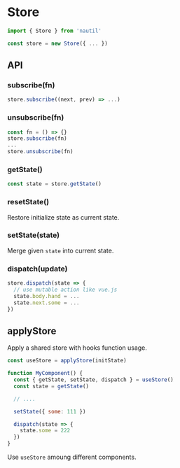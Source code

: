 # Store

```js
import { Store } from 'nautil'

const store = new Store({ ... })
```

## API

### subscribe(fn)

```js
store.subscribe((next, prev) => ...)
```

### unsubscribe(fn)

```js
const fn = () => {}
store.subscribe(fn)
...
store.unsubscribe(fn)
```

### getState()

```js
const state = store.getState()
```

### resetState()

Restore initialize state as current state.

### setState(state)

Merge given `state` into current state.

### dispatch(update)

```js
store.dispatch(state => {
  // use mutable action like vue.js
  state.body.hand = ...
  state.next.some = ...
})
```

## applyStore

Apply a shared store with hooks function usage.

```js
const useStore = applyStore(initState)

function MyComponent() {
  const { getState, setState, dispatch } = useStore()
  const state = getState()

  // ....

  setState({ some: 111 })

  dispatch(state => {
    state.some = 222
  })
}
```

Use `useStore` amoung different components.
